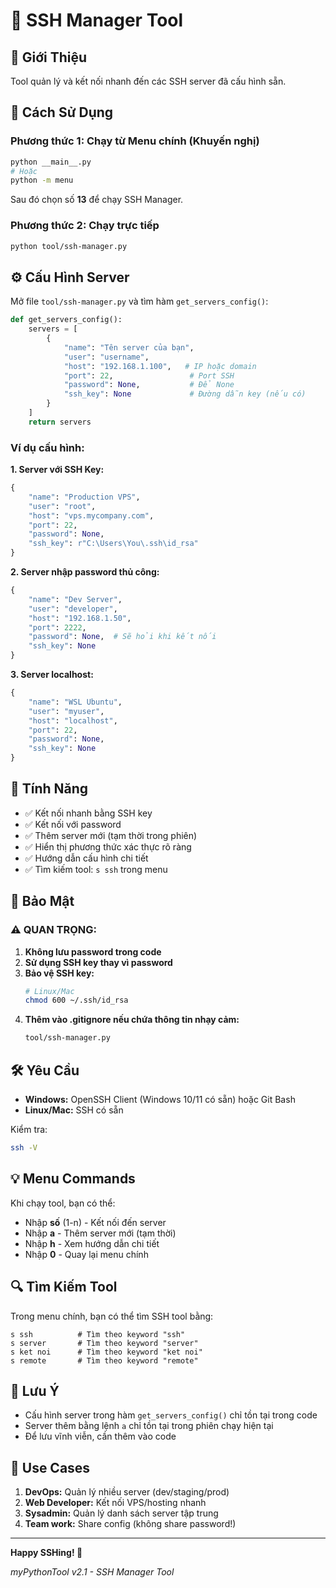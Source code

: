 # 🔌 SSH Manager Tool

## 📖 Giới Thiệu

Tool quản lý và kết nối nhanh đến các SSH server đã cấu hình sẵn.

## 🚀 Cách Sử Dụng

### **Phương thức 1: Chạy từ Menu chính (Khuyến nghị)**

```bash
python __main__.py
# Hoặc
python -m menu
```

Sau đó chọn số **13** để chạy SSH Manager.

### **Phương thức 2: Chạy trực tiếp**

```bash
python tool/ssh-manager.py
```

## ⚙️ Cấu Hình Server

Mở file `tool/ssh-manager.py` và tìm hàm `get_servers_config()`:

```python
def get_servers_config():
    servers = [
        {
            "name": "Tên server của bạn",
            "user": "username",
            "host": "192.168.1.100",   # IP hoặc domain
            "port": 22,                 # Port SSH
            "password": None,           # Để None
            "ssh_key": None             # Đường dẫn key (nếu có)
        }
    ]
    return servers
```

### **Ví dụ cấu hình:**

**1. Server với SSH Key:**
```python
{
    "name": "Production VPS",
    "user": "root",
    "host": "vps.mycompany.com",
    "port": 22,
    "password": None,
    "ssh_key": r"C:\Users\You\.ssh\id_rsa"
}
```

**2. Server nhập password thủ công:**
```python
{
    "name": "Dev Server",
    "user": "developer",
    "host": "192.168.1.50",
    "port": 2222,
    "password": None,  # Sẽ hỏi khi kết nối
    "ssh_key": None
}
```

**3. Server localhost:**
```python
{
    "name": "WSL Ubuntu",
    "user": "myuser",
    "host": "localhost",
    "port": 22,
    "password": None,
    "ssh_key": None
}
```

## 🎯 Tính Năng

- ✅ Kết nối nhanh bằng SSH key
- ✅ Kết nối với password
- ✅ Thêm server mới (tạm thời trong phiên)
- ✅ Hiển thị phương thức xác thực rõ ràng
- ✅ Hướng dẫn cấu hình chi tiết
- ✅ Tìm kiếm tool: `s ssh` trong menu

## 🔐 Bảo Mật

### ⚠️ **QUAN TRỌNG:**

1. **Không lưu password trong code**
2. **Sử dụng SSH key thay vì password**
3. **Bảo vệ SSH key:**
   ```bash
   # Linux/Mac
   chmod 600 ~/.ssh/id_rsa
   ```
4. **Thêm vào .gitignore nếu chứa thông tin nhạy cảm:**
   ```bash
   tool/ssh-manager.py
   ```

## 🛠️ Yêu Cầu

- **Windows:** OpenSSH Client (Windows 10/11 có sẵn) hoặc Git Bash
- **Linux/Mac:** SSH có sẵn

Kiểm tra:
```bash
ssh -V
```

## 💡 Menu Commands

Khi chạy tool, bạn có thể:

- Nhập **số** (1-n) - Kết nối đến server
- Nhập **a** - Thêm server mới (tạm thời)
- Nhập **h** - Xem hướng dẫn chi tiết
- Nhập **0** - Quay lại menu chính

## 🔍 Tìm Kiếm Tool

Trong menu chính, bạn có thể tìm SSH tool bằng:

```
s ssh          # Tìm theo keyword "ssh"
s server       # Tìm theo keyword "server"
s ket noi      # Tìm theo keyword "ket noi"
s remote       # Tìm theo keyword "remote"
```

## 📝 Lưu Ý

- Cấu hình server trong hàm `get_servers_config()` chỉ tồn tại trong code
- Server thêm bằng lệnh `a` chỉ tồn tại trong phiên chạy hiện tại
- Để lưu vĩnh viễn, cần thêm vào code

## 🚀 Use Cases

1. **DevOps:** Quản lý nhiều server (dev/staging/prod)
2. **Web Developer:** Kết nối VPS/hosting nhanh
3. **Sysadmin:** Quản lý danh sách server tập trung
4. **Team work:** Share config (không share password!)

---

**Happy SSHing! 🔌**

_myPythonTool v2.1 - SSH Manager Tool_

